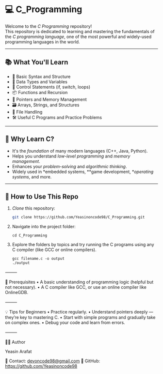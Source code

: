 # 💻 C_Programming

Welcome to the *C Programming* repository!  
This repository is dedicated to learning and mastering the fundamentals of the *C programming language*, one of the most powerful and widely-used programming languages in the world.

---

## 📚 What You'll Learn

- 🧠 Basic Syntax and Structure  
- 🔢 Data Types and Variables  
- 🔁 Control Statements (if, switch, loops)  
- 📦 Functions and Recursion  
- 🧮 Pointers and Memory Management  
- 🗃 Arrays, Strings, and Structures  
- 📂 File Handling  
- 🛠 Useful C Programs and Practice Problems  

---

## 🚀 Why Learn C?

- It's the *foundation* of many modern languages (C++, Java, Python).  
- Helps you understand *low-level programming* and *memory management*.  
- Enhances your *problem-solving* and *algorithmic thinking*.  
- Widely used in *embedded systems, **game development, **operating systems*, and more.  

---

## 🧰 How to Use This Repo

1. *Clone* this repository:
   ```bash
   git clone https://github.com/Yeasinoncode98/C_Programming.git
   
2.	Navigate into the project folder:

        cd C_Programming

3.	Explore the folders by topics and try running the C programs using any C compiler (like GCC or online compilers).

        gcc filename.c -o output
        ./output


⸻

📝 Prerequisites
	•	A basic understanding of programming logic (helpful but not necessary).
	•	A C compiler like GCC, or use an online compiler like OnlineGDB.

⸻

💡 Tips for Beginners
	•	Practice regularly.
	•	Understand pointers deeply — they’re key to mastering C.
	•	Start with simple programs and gradually take on complex ones.
	•	Debug your code and learn from errors.

⸻

👨‍💻 Author

Yeasin Arafat

📧 Contact: devoncode98@gmail.com
🔗 GitHub: https://github.com/Yeasinoncode98
   
